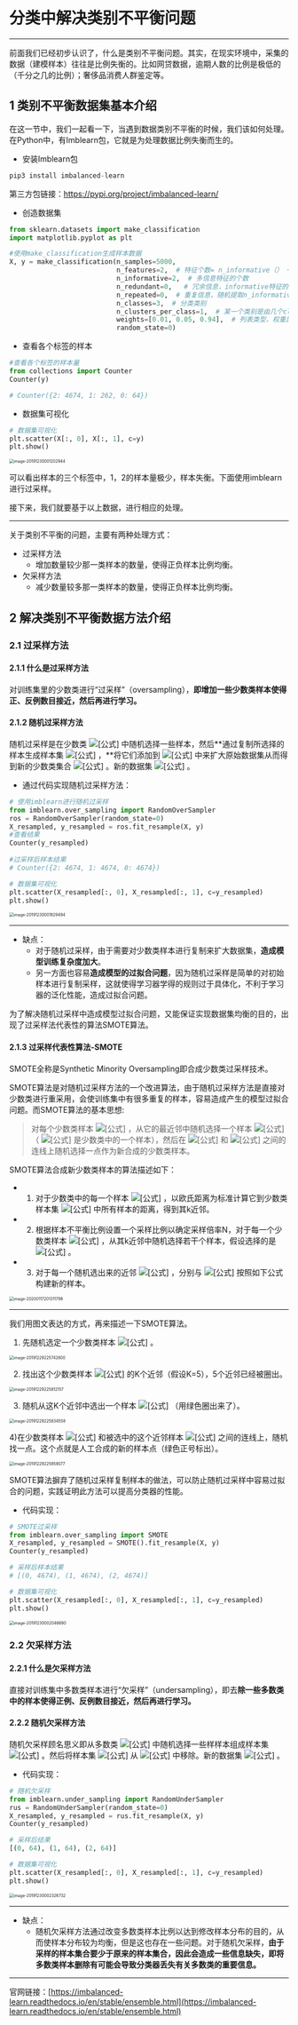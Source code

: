 # 分类中解决类别不平衡问题

----



前面我们已经初步认识了，什么是类别不平衡问题。其实，在现实环境中，采集的数据（建模样本）往往是比例失衡的。比如网贷数据，逾期人数的比例是极低的（千分之几的比例）；奢侈品消费人群鉴定等。



## 1 类别不平衡数据集基本介绍

在这一节中，我们一起看一下，当遇到数据类别不平衡的时候，我们该如何处理。在Python中，有Imblearn包，它就是为处理数据比例失衡而生的。

- 安装Imblearn包

```python
pip3 install imbalanced-learn
```

第三方包链接：https://pypi.org/project/imbalanced-learn/

- 创造数据集

```python
from sklearn.datasets import make_classification
import matplotlib.pyplot as plt

#使用make_classification生成样本数据
X, y = make_classification(n_samples=5000, 
                           n_features=2,  # 特征个数= n_informative（） + n_redundant + n_repeated 
                           n_informative=2,  # 多信息特征的个数
                           n_redundant=0,   # 冗余信息，informative特征的随机线性组合
                           n_repeated=0,  # 重复信息，随机提取n_informative和n_redundant 特征 
                           n_classes=3,  # 分类类别
                           n_clusters_per_class=1,  # 某一个类别是由几个cluster构成的
                           weights=[0.01, 0.05, 0.94],  # 列表类型，权重比
                           random_state=0)
```

- 查看各个标签的样本

```python
#查看各个标签的样本量
from collections import Counter
Counter(y)

# Counter({2: 4674, 1: 262, 0: 64})
```

- 数据集可视化

```python
# 数据集可视化
plt.scatter(X[:, 0], X[:, 1], c=y)
plt.show()
```

<img src="https://tva1.sinaimg.cn/large/006tNbRwly1gae1okhof5j30l20dojth.jpg" alt="image-20191230001202944" style="zoom:50%;" />

可以看出样本的三个标签中，1，2的样本量极少，样本失衡。下面使用imblearn进行过采样。

接下来，我们就要基于以上数据，进行相应的处理。

---

关于类别不平衡的问题，主要有两种处理方式：

- 过采样方法
    - 增加数量较少那一类样本的数量，使得正负样本比例均衡。
- 欠采样方法
    - 减少数量较多那一类样本的数量，使得正负样本比例均衡。



## 2 解决类别不平衡数据方法介绍

### 2.1 过采样方法

#### 2.1.1 **什么是过采样方法**

对训练集里的少数类进行“过采样”（oversampling），**即增加一些少数类样本使得正、反例数目接近，然后再进行学习。**

#### 2.1.2 **随机过采样方法**

随机过采样是在少数类 ![[公式]](https://www.zhihu.com/equation?tex=S_{min}) 中随机选择一些样本，然后**通过复制所选择的样本生成样本集 ![[公式]](https://www.zhihu.com/equation?tex=E) ，**将它们添加到 ![[公式]](https://www.zhihu.com/equation?tex=S_{min}) 中来扩大原始数据集从而得到新的少数类集合 ![[公式]](https://www.zhihu.com/equation?tex=S_{new-min}) 。新的数据集 ![[公式]](https://www.zhihu.com/equation?tex=S_{new-min}%3DS_{min}%2BE) 。



- 通过代码实现随机过采样方法：

```python
# 使用imblearn进行随机过采样
from imblearn.over_sampling import RandomOverSampler
ros = RandomOverSampler(random_state=0)
X_resampled, y_resampled = ros.fit_resample(X, y)
#查看结果
Counter(y_resampled)
 
#过采样后样本结果
# Counter({2: 4674, 1: 4674, 0: 4674})

# 数据集可视化
plt.scatter(X_resampled[:, 0], X_resampled[:, 1], c=y_resampled)
plt.show()
```

<img src="https://tva1.sinaimg.cn/large/006tNbRwly1gae1va7kupj30la0e0gnf.jpg" alt="image-20191230001829494" style="zoom:50%;" />

---

- 缺点：
    - 对于随机过采样，由于需要对少数类样本进行复制来扩大数据集，**造成模型训练复杂度加大**。
    - 另一方面也容易**造成模型的过拟合问题**，因为随机过采样是简单的对初始样本进行复制采样，这就使得学习器学得的规则过于具体化，不利于学习器的泛化性能，造成过拟合问题。

为了解决随机过采样中造成模型过拟合问题，又能保证实现数据集均衡的目的，出现了过采样法代表性的算法SMOTE算法。

#### 2.1.3 **过采样代表性算法-SMOTE**

SMOTE全称是Synthetic Minority Oversampling即合成少数类过采样技术。

SMOTE算法是对随机过采样方法的一个改进算法，由于随机过采样方法是直接对少数类进行重采用，会使训练集中有很多重复的样本，容易造成产生的模型过拟合问题。而SMOTE算法的基本思想:

> 对每个少数类样本 ![[公式]](https://www.zhihu.com/equation?tex=x_{i}) ，从它的最近邻中随机选择一个样本 ![[公式]](https://www.zhihu.com/equation?tex=\hat{x_{i}}) （ ![[公式]](https://www.zhihu.com/equation?tex=\hat{x_{i}}) 是少数类中的一个样本），然后在 ![[公式]](https://www.zhihu.com/equation?tex=x_{i}) 和 ![[公式]](https://www.zhihu.com/equation?tex=\hat{x_{i}}) 之间的连线上随机选择一点作为新合成的少数类样本。

SMOTE算法合成新少数类样本的算法描述如下：

- 1) 对于少数类中的每一个样本 ![[公式]](https://www.zhihu.com/equation?tex=x_{i}) ，以欧氏距离为标准计算它到少数类样本集 ![[公式]](https://www.zhihu.com/equation?tex=S_{min}) 中所有样本的距离，得到其k近邻。
- 2) 根据样本不平衡比例设置一个采样比例以确定采样倍率N，对于每一个少数类样本 ![[公式]](https://www.zhihu.com/equation?tex=x_{i}) ，从其k近邻中随机选择若干个样本，假设选择的是 ![[公式]](https://www.zhihu.com/equation?tex=\hat{x_{i}}) 。
- 3) 对于每一个随机选出来的近邻 ![[公式]](https://www.zhihu.com/equation?tex=\hat{x_{i}}) ，分别与 ![[公式]](https://www.zhihu.com/equation?tex=x_{i}) 按照如下公式构建新的样本。

<img src="https://tva1.sinaimg.cn/large/006tNbRwly1gaztjwh1k9j30fa022mx4.jpg" alt="image-20200117201311799" style="zoom: 50%;" />

---

我们用图文表达的方式，再来描述一下SMOTE算法。

1) 先随机选定一个少数类样本 ![[公式]](https://www.zhihu.com/equation?tex=x_{i}) 。

<img src="https://tva1.sinaimg.cn/large/006tNbRwly1gadzj9rsb6j30cy08gta1.jpg" alt="image-20191229225742800" style="zoom:50%;" />

2) 找出这个少数类样本 ![[公式]](https://www.zhihu.com/equation?tex=x_{i}) 的K个近邻（假设K=5），5个近邻已经被圈出。

<img src="https://tva1.sinaimg.cn/large/006tNbRwly1gadzjr88hkj30d0086myn.jpg" alt="image-20191229225812157" style="zoom:50%;" />



3) 随机从这K个近邻中选出一个样本 ![[公式]](https://www.zhihu.com/equation?tex=\hat{x_{i}}) （用绿色圈出来了）。

<img src="https://tva1.sinaimg.cn/large/006tNbRwly1gadzk53hm3j30c8088jss.jpg" alt="image-20191229225834558" style="zoom:50%;" />

4)在少数类样本 ![[公式]](https://www.zhihu.com/equation?tex=x_{i}) 和被选中的这个近邻样本 ![[公式]](https://www.zhihu.com/equation?tex=\hat{x_{i}}) 之间的连线上，随机找一点。这个点就是人工合成的新的样本点（绿色正号标出）。

<img src="https://tva1.sinaimg.cn/large/006tNbRwly1gadzkjad2pj30ca07w402.jpg" alt="image-20191229225858077" style="zoom:50%;" />

SMOTE算法摒弃了随机过采样复制样本的做法，可以防止随机过采样中容易过拟合的问题，实践证明此方法可以提高分类器的性能。

- 代码实现：

```python
# SMOTE过采样
from imblearn.over_sampling import SMOTE
X_resampled, y_resampled = SMOTE().fit_resample(X, y)
Counter(y_resampled)

# 采样后样本结果
# [(0, 4674), (1, 4674), (2, 4674)]

# 数据集可视化
plt.scatter(X_resampled[:, 0], X_resampled[:, 1], c=y_resampled)
plt.show()
```

<img src="https://tva1.sinaimg.cn/large/006tNbRwly1gae1xnw2wvj30lq0e676f.jpg" alt="image-20191230002046690" style="zoom:50%;" />



### 2.2 欠采样方法

#### 2.2.1 什么是欠采样方法

直接对训练集中多数类样本进行“欠采样”（undersampling），即去**除一些多数类中的样本使得正例、反例数目接近，然后再进行学习。**

#### 2.2.2 随机欠采样方法

随机欠采样顾名思义即从多数类 ![[公式]](https://www.zhihu.com/equation?tex=S_{maj}) 中随机选择一些样样本组成样本集 ![[公式]](https://www.zhihu.com/equation?tex=E) 。然后将样本集 ![[公式]](https://www.zhihu.com/equation?tex=E) 从 ![[公式]](https://www.zhihu.com/equation?tex=S_{maj}) 中移除。新的数据集 ![[公式]](https://www.zhihu.com/equation?tex=S_{new-maj}%3DS_{maj}-E) 。

- 代码实现：

```python
# 随机欠采样
from imblearn.under_sampling import RandomUnderSampler
rus = RandomUnderSampler(random_state=0)
X_resampled, y_resampled = rus.fit_resample(X, y)
Counter(y_resampled)

# 采样后结果
[(0, 64), (1, 64), (2, 64)]

# 数据集可视化
plt.scatter(X_resampled[:, 0], X_resampled[:, 1], c=y_resampled)
plt.show()
```

<img src="https://tva1.sinaimg.cn/large/006tNbRwly1gae20fk2zyj30lu0ds0v4.jpg" alt="image-20191230002326732" style="zoom:50%;" />



---

- 缺点：
    - 随机欠采样方法通过改变多数类样本比例以达到修改样本分布的目的，从而使样本分布较为均衡，但是这也存在一些问题。对于随机欠采样，**由于采样的样本集合要少于原来的样本集合，因此会造成一些信息缺失，即将多数类样本删除有可能会导致分类器丢失有关多数类的重要信息。**



---

官网链接：[https://imbalanced-learn.readthedocs.io/en/stable/ensemble.html](https://imbalanced-learn.readthedocs.io/en/stable/ensemble.html)